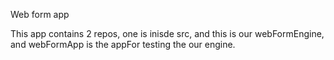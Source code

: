 Web form app

This app contains 2 repos, one is inisde src, and this is our webFormEngine, and webFormApp is the appFor testing the our engine.

